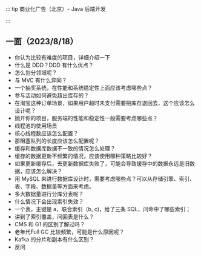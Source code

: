 ::: tip 商业化广告（北京）- Java 后端开发

:::



## 一面（2023/8/18）

- 你认为比较有难度的项目，详细介绍一下
- 什么是 DDD？DDD 有什么优点？
- 怎么划分领域呢？
- 与 MVC 有什么异同？
- 一个抽奖系统，在性能和系统稳定性上面应该考虑哪些点？
- 参与活动如何避免超出库存的？
- 在淘宝这种订单场景，如果用户超时未支付需要把库存退回去，这个应该怎么设计呢？
- 抛开你的项目，服务端的性能和稳定性一般需要考虑哪些点？
- 线程池的使用场景
- 核心线程数应该怎么配置？
- 那阻塞队列的长度应该怎么配置呢？
- 缓存和数据库数据不一致的情况怎么处理？
- 缓存的数据更新不频繁的情况，应该使用哪种策略比较好？
- 如果更新缓存后，去更新数据库失败了，可能会导致缓存中的数据永远是旧数据，应该怎么解决？
- 用 MySQL 来进行数据库设计时，需要考虑哪些点？可以从存储引擎、索引、表、字段、数据量等方面来考虑。
- 多大数据量进行分库分表呢？
- 什么情况下会出现索引失效？
- 一个表，主键是 a，联合索引（b, c)，给了三条 SQL，问命中了哪些索引；
- 讲到了索引覆盖，问回表是什么？
- CMS 和 G1 的区别了解过吗？
- 老年代Full GC 比较频繁，可能是什么原因呢？
- Kafka 的分片和副本有什么区别？
- 反问











